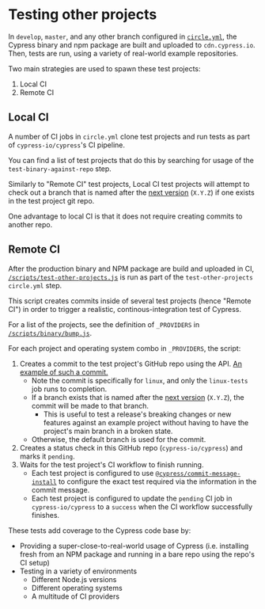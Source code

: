 # Testing other projects

In `develop`, `master`, and any other branch configured in [`circle.yml`](../circle.yml), the Cypress binary and npm package are built and uploaded to `cdn.cypress.io`. Then, tests are run, using a variety of real-world example repositories.

Two main strategies are used to spawn these test projects:

1. Local CI
2. Remote CI

## Local CI

A number of CI jobs in `circle.yml` clone test projects and run tests as part of `cypress-io/cypress`'s CI pipeline.

You can find a list of test projects that do this by searching for usage of the `test-binary-against-repo` step.

Similarly to "Remote CI" test projects, Local CI test projects will attempt to check out a branch that is named after the [next version](./next-version.md) (`X.Y.Z`) if one exists in the test project git repo.

One advantage to local CI is that it does not require creating commits to another repo.

## Remote CI

After the production binary and NPM package are build and uploaded in CI, [`/scripts/test-other-projects.js`](../scripts/test-other-projects.js) is run as part of the `test-other-projects` `circle.yml` step.

This script creates commits inside of several test projects (hence "Remote CI") in order to trigger a realistic, continous-integration test of Cypress.

For a list of the projects, see the definition of `_PROVIDERS` in [`/scripts/binary/bump.js`](../scripts/binary/bump.js).

For each project and operating system combo in `_PROVIDERS`, the script:

1. Creates a commit to the test project's GitHub repo using the API. [An example of such a commit.](https://github.com/cypress-io/cypress-test-tiny/commit/5b39f3f43f6b7598f0d57cffcba71a7048d1d809)
    * Note the commit is specifically for `linux`, and only the `linux-tests` job runs to completion.
    * If a branch exists that is named after the [next version](./next-version.md) (`X.Y.Z`), the commit will be made to that branch.
        * This is useful to test a release's breaking changes or new features against an example project without having to have the project's main branch in a broken state.
    * Otherwise, the default branch is used for the commit.
2. Creates a status check in this GitHub repo (`cypress-io/cypress`) and marks it `pending`.
3. Waits for the test project's CI workflow to finish running.
    * Each test project is configured to use [`@cypress/commit-message-install`](https://github.com/cypress-io/commit-message-install) to configure the exact test required via the information in the commit message.
    * Each test project is configured to update the `pending` CI job in `cypress-io/cypress` to a `success` when the CI workflow successfully finishes.

These tests add coverage to the Cypress code base by:

* Providing a super-close-to-real-world usage of Cypress (i.e. installing fresh from an NPM package and running in a bare repo using the repo's CI setup)
* Testing in a variety of environments
  * Different Node.js versions
  * Different operating systems
  * A multitude of CI providers